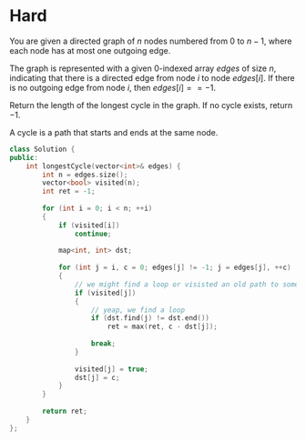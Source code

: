 # Hard

You are given a directed graph of $n$ nodes numbered from $0$ to $n - 1$, where each node has at most one outgoing edge.

The graph is represented with a given 0-indexed array $edges$ of size $n$, indicating that there is a directed edge from node $i$ to node $edges[i]$. If there is no outgoing edge from node $i$, then $edges[i] == -1$.

Return the length of the longest cycle in the graph. If no cycle exists, return $-1$.

A cycle is a path that starts and ends at the same node.

```cpp
class Solution {
public:
    int longestCycle(vector<int>& edges) {
        int n = edges.size();
        vector<bool> visited(n);
        int ret = -1;
        
        for (int i = 0; i < n; ++i)
        {
            if (visited[i])
                continue;
            
            map<int, int> dst;
            
            for (int j = i, c = 0; edges[j] != -1; j = edges[j], ++c)
            {
                // we might find a loop or visisted an old path to some where, 
                if (visited[j])
                {
                    // yeap, we find a loop
                    if (dst.find(j) != dst.end())
                        ret = max(ret, c - dst[j]);
                    
                    break;
                }
                
                visited[j] = true;
                dst[j] = c;
            }
        }
        
        return ret;
    }
};
```
